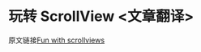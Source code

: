 #  玩转 ScrollView <文章翻译>
原文链接[Fun with scrollviews
](http://commandshift.co.uk/blog/2015/04/19/fun-with-scrollviews/)





